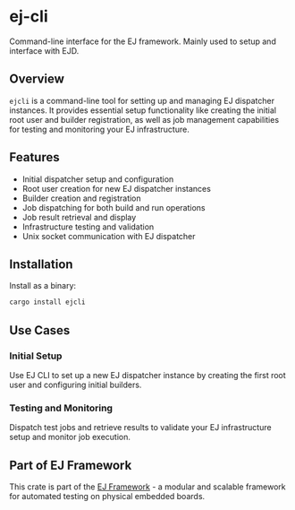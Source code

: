 # ej-cli

Command-line interface for the EJ framework. Mainly used to setup and interface with EJD.

## Overview

`ejcli` is a command-line tool for setting up and managing EJ dispatcher instances. It provides essential setup functionality like creating the initial root user and builder registration, as well as job management capabilities for testing and monitoring your EJ infrastructure.

## Features

- Initial dispatcher setup and configuration
- Root user creation for new EJ dispatcher instances
- Builder creation and registration
- Job dispatching for both build and run operations
- Job result retrieval and display
- Infrastructure testing and validation
- Unix socket communication with EJ dispatcher

## Installation

Install as a binary:

```bash
cargo install ejcli
```

## Use Cases

### Initial Setup
Use EJ CLI to set up a new EJ dispatcher instance by creating the first root user and configuring initial builders.

### Testing and Monitoring
Dispatch test jobs and retrieve results to validate your EJ infrastructure setup and monitor job execution.

## Part of EJ Framework

This crate is part of the [EJ Framework](https://github.com/embj-org/ej) - a modular and scalable framework for automated testing on physical embedded boards.
